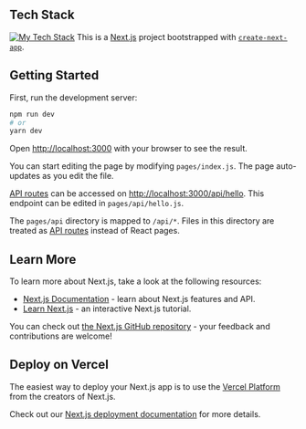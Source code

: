 ## Tech Stack

[![My Tech Stack](https://github-readme-tech-stack.vercel.app/api/cards?title=Tech%20Stack&fontSize=15&showBorder=false&lineCount=2&theme=one_dark&hideBg=true&hideTitle=true&line1=Javascript,Javascript,F7DF1E;Typescript,TypeScript,3178C6;Next.js,Next.js,FFFFFF;&line2=PostgreSQL,PostgreSQL,4169E1;Node.js,Node.js,339933;react,react,61DAFB)](https://github-readme-tech-stack.vercel.app/api/cards?title=Tech%20Stack&fontSize=15&showBorder=false&lineCount=2&theme=one_dark&hideBg=true&hideTitle=true&line1=Javascript,Javascript,F7DF1E;Typescript,TypeScript,3178C6;Next.js,Next.js,FFFFFF;&line2=PostgreSQL,PostgreSQL,4169E1;Node.js,Node.js,339933;react,react,61DAFB)
This is a [Next.js](https://nextjs.org/) project bootstrapped with [`create-next-app`](https://github.com/vercel/next.js/tree/canary/packages/create-next-app).

## Getting Started

First, run the development server:

```bash
npm run dev
# or
yarn dev
```

Open [http://localhost:3000](http://localhost:3000) with your browser to see the result.

You can start editing the page by modifying `pages/index.js`. The page auto-updates as you edit the file.

[API routes](https://nextjs.org/docs/api-routes/introduction) can be accessed on [http://localhost:3000/api/hello](http://localhost:3000/api/hello). This endpoint can be edited in `pages/api/hello.js`.

The `pages/api` directory is mapped to `/api/*`. Files in this directory are treated as [API routes](https://nextjs.org/docs/api-routes/introduction) instead of React pages.

## Learn More

To learn more about Next.js, take a look at the following resources:

- [Next.js Documentation](https://nextjs.org/docs) - learn about Next.js features and API.
- [Learn Next.js](https://nextjs.org/learn) - an interactive Next.js tutorial.

You can check out [the Next.js GitHub repository](https://github.com/vercel/next.js/) - your feedback and contributions are welcome!

## Deploy on Vercel

The easiest way to deploy your Next.js app is to use the [Vercel Platform](https://vercel.com/new?utm_medium=default-template&filter=next.js&utm_source=create-next-app&utm_campaign=create-next-app-readme) from the creators of Next.js.

Check out our [Next.js deployment documentation](https://nextjs.org/docs/deployment) for more details.
